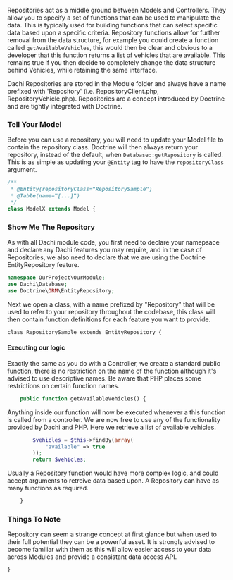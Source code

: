 Repositories act as a middle ground between Models and Controllers. They allow you to specify a set of functions that
can be used to manipulate the data. This is typically used for building functions that can select specific data based
upon a specific criteria. Repository functions allow for further removal from the data structure, for example you could
create a function called `getAvailableVehicles`, this would then be clear and obvious to a developer that this function
returns a list of vehicles that are available. This remains true if you then decide to completely change the data
structure behind Vehicles, while retaining the same interface.

Dachi Repositories are stored in the Module folder and always have a name prefixed with 'Repository' (i.e.
RepositoryClient.php, RepositoryVehicle.php). Repositories are a concept introduced by Doctrine and are tightly
integrated with Doctrine.

### Tell Your Model
Before you can use a repository, you will need to update your Model file to contain the repository class. Doctrine will
then always return your repository, instead of the default, when `Database::getRepository` is called. This is as simple
as updating your `@Entity` tag to have the `repositoryClass` argument.
```php
/**
 * @Entity(repositoryClass="RepositorySample")
 * @Table(name="[...]")
 */
class ModelX extends Model {
```

### Show Me The Repository
As with all Dachi module code, you first need to declare your namepsace and declare any Dachi features you may require,
and in the case of Repositories, we also need to declare that we are using the Doctrine EntityRepository feature.
```php
namespace OurProject\OurModule;
use Dachi\Database;
use Doctrine\ORM\EntityRepository;
```

Next we open a class, with a name prefixed by "Repository" that will be used to refer to your repository throughout the
codebase, this class will then contain function definitions for each feature you want to provide.
```
class RepositorySample extends EntityRepository {
```

#### Executing our logic
Exactly the same as you do with a Controller, we create a standard public function, there is no restriction on the name
of the function although it's advised to use descriptive names. Be aware that PHP places some restrictions on certain
function names.
```php
	public function getAvailableVehicles() {
```
Anything inside our function will now be executed whenever a this function is called from a controller. We are now free
to use any of the functionality provided by Dachi and PHP. Here we retrieve a list of available vehicles.
```php
		$vehicles = $this->findBy(array(
			"available" => true
		));
		return $vehicles;
```
Usually a Repository function would have more complex logic, and could accept arguments to retreive data based upon. A
Repository can have as many functions as required.
```php
	}
```

### Things To Note
Repository can seem a strange concept at first glance but when used to their full potential they can be a powerful
asset. It is strongly advised to become familiar with them as this will allow easier access to your data across Modules
and provide a consistant data access API.
```
}
```
